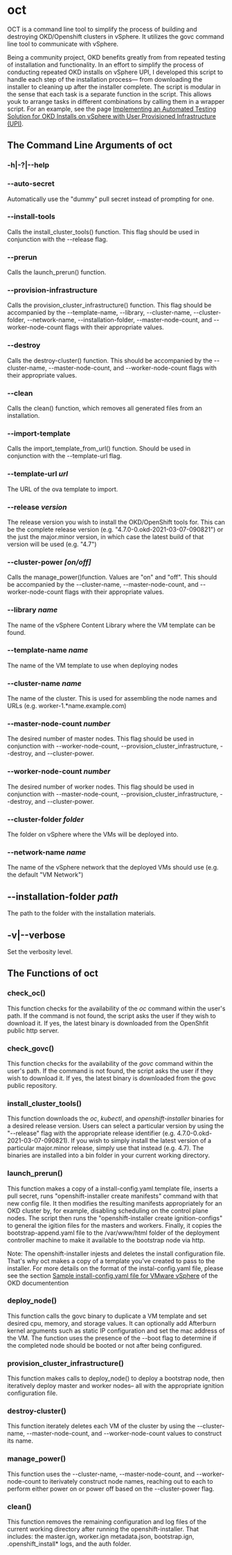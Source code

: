 # oct
OCT is a command line tool to simplify the process of building and destroying OKD/Openshift clusters in vSphere. It utilizes the govc command line tool to communicate with vSphere. 

Being a community project, OKD benefits greatly from from repeated testing of installation and functionality. In an effort to simplify the process of conducting repeated OKD installs on vSphere UPI, I developed this script to handle each step of the installation process— from downloading the installer to cleaning up after the installer complete. The script is modular in the sense that each task is a separate function in the script. This allows youk to arrange tasks in different combinations by calling them in a wrapper script. For an example, see the page [Implementing an Automated Testing Solution for OKD Installs on vSphere with User Provisioned Infrastructure (UPI)](https://github.com/JaimeMagiera/oct/blob/master/automated-testing.md).

## The Command Line Arguments of oct
### -h|-\?|--help

### --auto-secret

  Automatically use the "dummy" pull secret instead of prompting for one.

### --install-tools

  Calls the install_cluster_tools() function. This flag should be used in conjunction with the --release flag.

### --prerun 

  Calls the launch_prerun() function. 

### --provision-infrastructure

  Calls the provision_cluster_infrastructure() function. This flag should be accompanied by the --template-name, --library, --cluster-name, --cluster-folder, --network-name, --installation-folder, --master-node-count, and --worker-node-count flags with their appropriate values.

### --destroy

  Calls the destroy-cluster() function. This should be accompanied by the --cluster-name, --master-node-count, and --worker-node-count flags with their appropriate values.

### --clean

  Calls the clean() function, which removes all generated files from an installation.
  
### --import-template 

  Calls the import_template_from_url() function. Should be used in conjunction with the --template-url flag.
  
### --template-url *url*

  The URL of the ova template to import.
  
### --release *version*
  The release version you wish to install the OKD/OpenShift tools for. This can be the complete release version (e.g. "4.7.0-0.okd-2021-03-07-090821") or the just the major.minor version, in which case the latest build of that version will be used (e.g. "4.7")
  
### --cluster-power *[on/off]*

  Calls the manage_power()function. Values are "on" and "off". This should be accompanied by the --cluster-name, --master-node-count, and --worker-node-count flags with their appropriate values.

### --library *name*

  The name of the vSphere Content Library where the VM template can be found.

### --template-name *name*

  The name of the VM template to use when deploying nodes

### --cluster-name *name* 

  The name of the cluster. This is used for assembling the node names and URLs (e.g. worker-1.*name.example.com)
  
### --master-node-count *number*

  The desired number of master nodes. This flag should be used in conjunction with --worker-node-count, --provision_cluster_infrastructure, --destroy, and --cluster-power.

### --worker-node-count *number* 

  The desired number of worker nodes. This flag should be used in conjunction with --master-node-count, --provision_cluster_infrastructure, --destroy, and --cluster-power. 

### --cluster-folder *folder*

  The folder on vSphere where the VMs will be deployed into. 

### --network-name *name*

  The name of the vSphere network that the deployed VMs should use (e.g. the default "VM Network")

## --installation-folder *path*

  The path to the folder with the installation materials. 

## -v|--verbose 

  Set the verbosity level.

## The Functions of oct

### check_oc()

This function checks for the availability of the *oc* command within the user's path. If the command is not found, the script asks the user if they wish to download it. If yes, the latest binary is downloaded from the OpenShfit public http server.

### check_govc()

This function checks for the availability of the *govc* command within the user's path. If the command is not found, the script asks the user if they wish to download it. If yes, the latest binary is downloaded from the govc public repository.

### install_cluster_tools()

This function downloads the *oc*, *kubectl*, and *openshift-installer* binaries for a desired release version. Users can select a particular version by using the "--release" flag with the appropriate release identifier (e.g. 4.7.0-0.okd-2021-03-07-090821). If you wish to simply install the latest version of a particular major.minor release, simply use that instead (e.g. 4.7). The binaries are installed into a bin folder in your current working directory. 

### launch_prerun()

This function makes a copy of a install-config.yaml.template file, inserts a pull secret, runs "openshift-installer create manifests" command with that new config file. It then modifies the resulting manifests appropriately for an OKD cluster by, for example, disabling scheduling on the control plane nodes. The script then runs the "openshift-installer create ignition-configs" to general the igition files for the masters and workers. Finally, it copies the bootstrap-append.yaml file to the /var/www/html folder of the deployment controller machine to make it available to the bootstrap node via http. 

Note: The openshift-installer injests and deletes the install configuration file. That's why oct makes a copy of a template you've created to pass to the installer. For more details on the format of the instal-config.yaml file, please see the section [Sample install-config.yaml file for VMware vSphere](https://docs.okd.io/latest/installing/installing_vsphere/installing-vsphere.html#installation-vsphere-config-yaml_installing-vsphere) of the OKD documentention

### deploy_node()

This function calls the govc binary to duplicate a VM template and set desired cpu, memory, and storage values. It can optionally add Afterburn kernel arguments such as static IP configuration and set the mac address of the VM. The function uses the presence of the --boot flag to determine if the completed node should be booted or not after being configured. 

### provision_cluster_infrastructure()

This function makes calls to deploy_node() to deploy a bootstrap node, then iteratively deploy master and worker nodes– all with the appropriate ignition configuration file. 

### destroy-cluster()

This function iterately deletes each VM of the cluster by using the --cluster-name, --master-node-count, and --worker-node-count values to construct its name. 

### manage_power()

This function uses the --cluster-name, --master-node-count, and --worker-node-count to iterivately construct node names, reaching out to each to perform either power on or power off based on the --cluster-power flag. 

### clean()

This function removes the remaining configuration and log files of the current working directory after running the openshift-installer. That includes: the master.ign, worker.ign metadata.json, bootstrap.ign, .openshift_install* logs, and the auth folder. 

